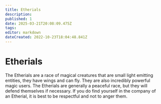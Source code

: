 ```yaml
---
title: Etherials
description: 
published: 1
date: 2025-03-21T20:08:09.475Z
tags: 
editor: markdown
dateCreated: 2022-10-23T18:04:48.841Z
---
```


# Etherials

The Etherials are a race of magical creatures that are small light emitting entities, they have wings and can fly. They are also incredibly powerful magic users. The Etherials are generally a peaceful race, but they will defend themselves if necessary. If you do find yourself in the company of an Etherial, it is best to be respectful and not to anger them.